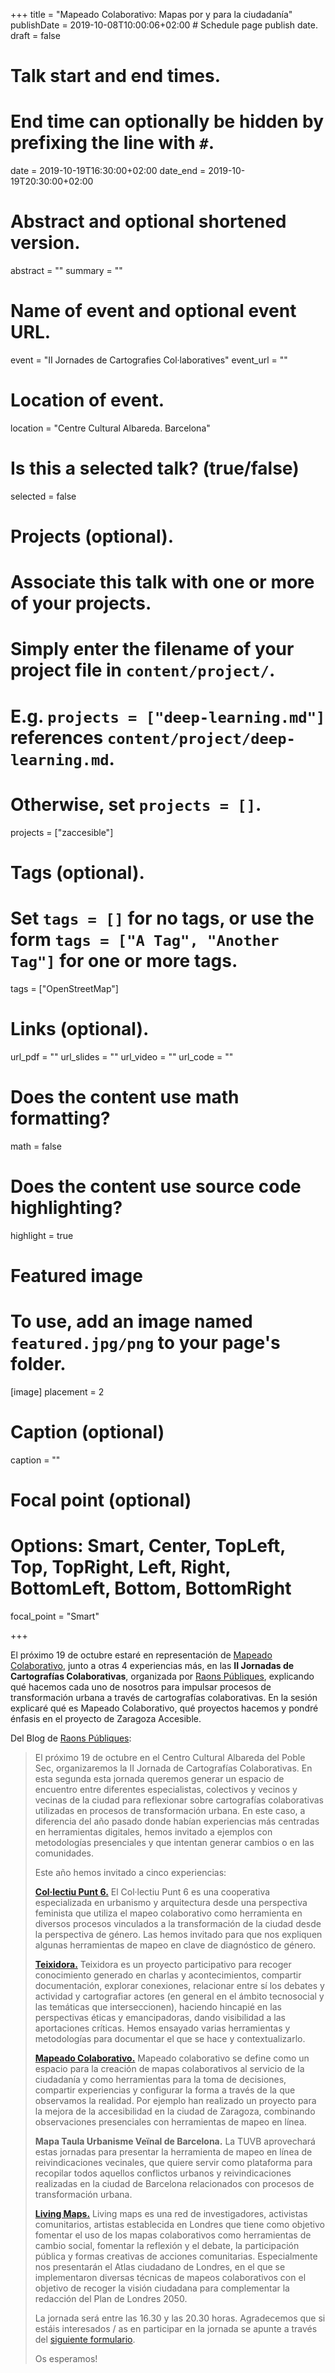 +++
title = "Mapeado Colaborativo: Mapas por y para la ciudadanía"
publishDate = 2019-10-08T10:00:06+02:00  # Schedule page publish date.
draft = false

# Talk start and end times.
#   End time can optionally be hidden by prefixing the line with `#`.
date = 2019-10-19T16:30:00+02:00
date_end = 2019-10-19T20:30:00+02:00

# Abstract and optional shortened version.
abstract = ""
summary = ""

# Name of event and optional event URL.
event = "II Jornades de Cartografies Col·laboratives"
event_url = ""

# Location of event.
location = "Centre Cultural Albareda. Barcelona"

# Is this a selected talk? (true/false)
selected = false

# Projects (optional).
#   Associate this talk with one or more of your projects.
#   Simply enter the filename of your project file in `content/project/`.
#   E.g. `projects = ["deep-learning.md"]` references `content/project/deep-learning.md`.
#   Otherwise, set `projects = []`.
projects = ["zaccesible"]

# Tags (optional).
#   Set `tags = []` for no tags, or use the form `tags = ["A Tag", "Another Tag"]` for one or more tags.
tags = ["OpenStreetMap"]

# Links (optional).
url_pdf = ""
url_slides = ""
url_video = ""
url_code = ""

# Does the content use math formatting?
math = false

# Does the content use source code highlighting?
highlight = true

# Featured image
# To use, add an image named `featured.jpg/png` to your page's folder.
[image]
  placement = 2
  # Caption (optional)
  caption = ""

  # Focal point (optional)
  # Options: Smart, Center, TopLeft, Top, TopRight, Left, Right, BottomLeft, Bottom, BottomRight
  focal_point = "Smart"

+++

El próximo 19 de octubre estaré en representación de [Mapeado Colaborativo](https://mapcolabora.org), junto a otras 4 experiencias más,  en las **II Jornadas de Cartografías Colaborativas**, organizada por [Raons Públiques](https://raons.coop/), explicando qué hacemos cada uno de nosotros para impulsar procesos de transformación urbana a través de cartografías colaborativas. En la sesión explicaré qué es Mapeado Colaborativo, qué proyectos hacemos y pondré énfasis en el proyecto de Zaragoza Accesible.

Del Blog de [Raons Públiques](https://raons.coop/):

>El  próximo 19 de octubre en el Centro Cultural Albareda del Poble Sec, organizaremos la II Jornada de Cartografías Colaborativas. En esta segunda esta jornada queremos generar un espacio de encuentro entre diferentes especialistas, colectivos y vecinos y vecinas de la ciudad para reflexionar sobre cartografías colaborativas utilizadas en procesos de transformación urbana. En este caso, a diferencia del año pasado donde habían experiencias más centradas en herramientas digitales, hemos invitado a ejemplos con metodologías presenciales y que intentan generar cambios o en las comunidades.
>
>Este año hemos invitado a cinco experiencias:
>
>**[Col·lectiu Punt 6.](http://www.punt6.org/)**
>El Col·lectiu Punt 6 es una cooperativa especializada en urbanismo y arquitectura desde una perspectiva feminista que utiliza el mapeo colaborativo como herramienta en diversos procesos vinculados a la transformación de la ciudad desde la perspectiva de género. Las hemos invitado para que nos expliquen algunas herramientas de mapeo en clave de diagnóstico de género.
>
>**[Teixidora.](https://www.teixidora.net/wiki/%C2%B7%C2%B7%C2%B7)**
>Teixidora es un proyecto participativo para recoger conocimiento generado en charlas y acontecimientos, compartir documentación, explorar conexiones, relacionar entre sí los debates y actividad y cartografiar actores (en general en el ámbito tecnosocial y las temáticas que interseccionen), haciendo hincapié en las perspectivas éticas y emancipadoras, dando visibilidad a las aportaciones críticas. Hemos ensayado varias herramientas y metodologías para documentar el que se hace y contextualizarlo.
>
>**[Mapeado Colaborativo.](https://mapcolabora.org)**
>Mapeado colaborativo se define como un espacio para la creación de mapas colaborativos al servicio de la ciudadanía y como herramientas para la toma de decisiones, compartir experiencias y configurar la forma a través de la que observamos la realidad. Por ejemplo han realizado un proyecto para la mejora de la accesibilidad en la ciudad de Zaragoza, combinando observaciones presenciales con herramientas de mapeo en línea.
>
>**Mapa Taula Urbanisme Veïnal de Barcelona.**
>La TUVB aprovechará estas jornadas para presentar la herramienta de mapeo en línea de reivindicaciones vecinales, que quiere servir como plataforma para recopilar todos aquellos conflictos urbanos y reivindicaciones realizadas en la ciudad de Barcelona relacionados con procesos de transformación urbana.
>
>**[Living Maps.](https://www.livingmaps.org/)**
>Living maps es una red de investigadores, activistas comunitarios, artistas establecida en Londres que tiene como objetivo fomentar el uso de los mapas colaborativos como herramientas de cambio social, fomentar la reflexión y el debate, la participación pública y formas creativas de acciones comunitarias. Especialmente nos presentarán el Atlas ciudadano de Londres, en el que se implementaron diversas técnicas de mapeos colaborativos con el objetivo de recoger la visión ciudadana para complementar la redacción del Plan de Londres 2050.
>
>La jornada será entre las 16.30 y las 20.30 horas.
>Agradecemos que si estáis interesados / as en participar en la jornada se apunte a través del [siguiente formulario](https://forms.gle/434pJHSiSYjuJKfw8).
>
>Os esperamos!
